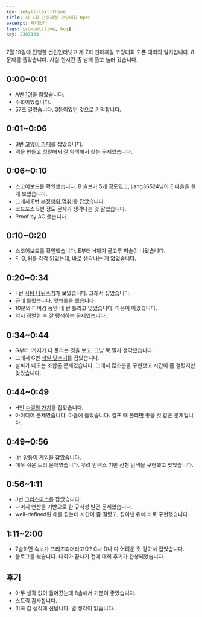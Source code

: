 ```yaml
---
key: jekyll-text-theme
title: 제 7회 천하제일 코딩대회 Open
excerpt: 재미있다
tags: [competitive, boj]
key: 2307193
---
```

7월 19일에 진행한 선린인터넷고 제 7회 천하제일 코딩대회 오픈 대회의 일지입니다. 8문제를 풀었습니다. 사실 한시간 좀 넘게 풀고 놀러 갔습니다.
## 0:00~0:01
- A번 [10!](https://www.acmicpc.net/contest/problem/1085/1)을 잡았습니다.
- 수학이었습니다.
- 57초 걸렸습니다. 3등이었던 것으로 기억합니다.
## 0:01~0:06
- B번 [고양이 카페](https://www.acmicpc.net/contest/problem/1085/2)를 잡았습니다.
- 덱을 만들고 정렬해서 잘 탐색해서 찾는 문제였습니다.
## 0:06~0:10
- 스코어보드를 확인했습니다. B 솔브가 5개 정도였고, jjang36524님이 E 퍼솔을 한 게 보였습니다.
- 그래서 E번 [부정행위 멈춰!](https://www.acmicpc.net/contest/problem/1085/5)를 잡았습니다.
- 코드포스 B번 정도 문제가 생각나는 것 같았습니다.
- Proof by AC 했습니다.
## 0:10~0:20
- 스코어보드를 확인했습니다. E부터 H까지 골고루 퍼솔이 나왔습니다.
- F, G, H를 각각 읽었는데, 바로 생각나는 게 없었습니다.
## 0:20~0:34
- F번 [사탕 나눠주기](https://www.acmicpc.net/contest/problem/1085/6)가 보였습니다. 그래서 잡았습니다.
- 근데 틀렸습니다. 맞왜틀을 했습니다.
- 10분의 디버깅 동안 네 번 틀리고 맞았습니다. 마음이 아팠습니다.
- 역시 정렬한 후 잘 탐색하는 문제였습니다.
## 0:34~0:44
- G부터 I까지가 다 풀리는 것을 보고, 그냥 쭉 밀자 생각했습니다.
- 그래서 G번 [생일 맞추기](https://www.acmicpc.net/contest/problem/1085/7)를 잡았습니다.
- 날짜가 나오는 조합론 문제였습니다. 그래서 많조분을 구현했고 시간이 좀 걸렸지만 맞았습니다.
## 0:44~0:49
- H번 [수열의 가치](https://www.acmicpc.net/contest/problem/1085/8)를 잡았습니다.
- 아이디어 문제였습니다. 마음에 들었습니다. 컴프 때 풀리면 좋을 것 같은 문제입니다.
## 0:49~0:56
- I번 [양동이 게임](https://www.acmicpc.net/contest/problem/1085/9)을 잡았습니다.
- 매우 쉬운 트리 문제였습니다. 무려 인덱스 기반 선형 탐색을 구현했고 맞았습니다.
## 0:56~1:11
- J번 [크리스마스](https://www.acmicpc.net/contest/problem/1085/10)를 잡았습니다.
- 나머지 연산을 기반으로 한 규칙성 발견 문제였습니다.
- well-defined된 해를 잡는데 시간이 좀 걸렸고, 잡아낸 뒤에 바로 구현했습니다.
## 1:11~2:00
- 7솔하면 슼보가 프리즈되더라고요? C나 D나 다 어려운 것 같아서 접었습니다.
- 블로그를 썼습니다. 대회가 끝나기 전에 대회 후기가 완성되었습니다.
## 후기
- 아무 생각 없이 들어갔는데 8솔해서 기분이 좋았습니다.
- 스트릭 감사합니다.
- 미국 갈 생각에 신납니다. 별 생각이 없습니다.
